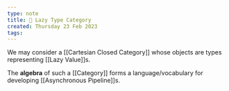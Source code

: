 ```yaml
---
type: note
title: 🌸 Lazy Type Category
created: Thursday 23 Feb 2023
tags: 
---
```

We may consider a [[Cartesian Closed Category]] whose objects are types representing [[Lazy Value]]s.

The **algebra** of such a [[Category]] forms a language/vocabulary for developing [[Asynchronous Pipeline]]s.

